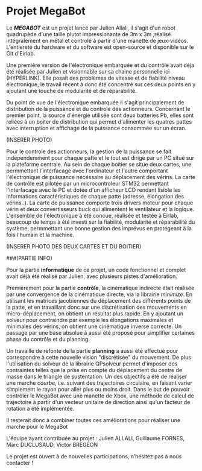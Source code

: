 # Projet MegaBot

Le ***MEGABOT*** est un projet lancé par Julien Allali, il s'agit d'un robot quadrupède d'une taille plutot impressionante de 3m x 3m ,réalisé intégralement en métal et controlé à partir d'une manette de jeux-vidéos. L'entiereté du hardware et du software est open-source et disponible sur le Git d'Eirlab.

Une première version de l'électronique embarquée et du contrôle avait déja été réalisée par Julien et visionnable sur sa chaine personnelle ici (HYPERLINK). Elle posait des problèmes de vitesse et de fiabilité niveau électronique, le travail récent à donc été concentré sur ces deux points en y ajoutant une touche de modularité et de réparabilité. 

Du point de vue de l'électronique embarquée il s'agit principalement de distribution de la puissance et du controle des actionneurs. Concernant le premier point, la source d'énergie utilisée sont deux batteries Pb, elles sont reliées à un boiter de distribution qui permet d'alimenter les quatres pattes avec interruption et affichage de la puissance consommée sur un écran.

(INSERER PHOTO)

Pour le controle des actionneurs, la gestion de la puissance se fait indépendemment pour chaque patte et le tout est dirigé par un PC situé sur la plateforme centrale. Au sein de chaque boitier se situe deux cartes, une permmettant l'interfacage avec l'ordinateur et l'autre comportant l'électronique de puissance nécéssaire au déplacement des vérins. La carte de contrôle est pilotée par un microcontroleur STM32 permettant l'interfacage avec le PC et dotée d'un afficheur LCD rendant lisible les informations caractéristiques de chaque patte (adresse, élongation des vérins..). La carte de puissance comporte trois drivers moteur pour chaque vérin et deux convertisseurs buck qui alimentent le ventilateur et la logique. L'ensemble de l'électronique à été concue, réalisée et testée à Eirlab, beaucoup de temps à été investi sur la fiabilité, modularité et réparabilité du système, permmettant une bonne gestion des imprévus en protégeant à la fois l'humain et la machine.

(INSERER PHOTO DES DEUX CARTES ET DU BOITIER)

###(PARTIE INFO)

Pour la partie **informatique** de ce projet, un code fonctionnel et complet avait déjà été réalisé par Julien, avec plusieurs pistes d'amélioration.

Premièrement pour la partie **contrôle**, la cinématique indirecte était réalisée par une convergence de la cinématique directe, via la librairie *minimize*. En utilisant les matrices jacobiennes du déplacement des différents points de la patte, et en travaillant donc sur une discrétisation des mouvements en micro-déplacement, on obtient un résultat plus rapide. En y ajoutant un solveur pour contraindre par exemple les élongations maximales et minimales des vérins, on obtient une cinématique inverse correcte.
Un passage par une base absolue à aussi été proposé pour simplifier certaines phase du contrôle et du planning.

Un travaille de refonte de la partie **planning** a aussi été effectué pour correspondre à cette nouvelle vision "discrétisée" du mouvement. De plus l'utilisation du solveur de la librairie QPsolveur permet d'imposer des contraintes telles que la prise en compte du déplacement du centre de masse dans le triangle de sustentation.
Un des objectifs a été de réaliser une marche *courbe*, i.e. suivant des trajectoires circulaire, en faisant varier simplement le rayon pour aller plus ou moins droit.
Dans le but de pouvoir contrôler le MegaBot avec une manette de Xbox, une méthode de calcul de trajectoire à partir d'un vecteur unitaire de direction ainsi qu'un facteur de rotation a été implémentée.

Il resterait donc à combiner toutes ces améliorations pour réaliser une marche pour le MegaBot


L'équipe ayant contribuée au projet :
Julien ALLALI, Guillaume FORNES, Marc DUCLUSAUD, Victor BREGEON

Le projet est ouvert à de nouvelles participations, n’hésitez pas à nous contacter !